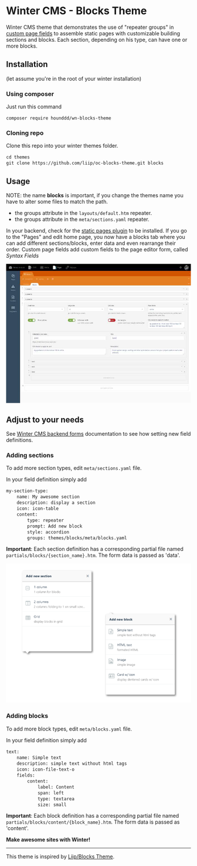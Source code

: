 # Winter CMS - Blocks Theme
Winter CMS theme that demonstrates the use of "repeater groups" in [custom page fields](https://github.com/wintercms/wn-pages-plugin/blob/main/docs/documentation.md#custom-page-fields) to assemble static pages with customizable building sections and blocks.
Each section, depending on his type, can have one or more blocks.

## Installation
(let assume you're in the root of your winter installation)

### Using composer
Just run this command
```
composer require hounddd/wn-blocks-theme
```

### Cloning repo
Clone this repo into your winter themes folder.

```
cd themes
git clone https://github.com/liip/oc-blocks-theme.git blocks
```
## Usage
NOTE: the name **blocks** is important, if you change the themes name you have to alter some files to match the path.
 - the groups attribute in the `layouts/default.htm` repeater.
 - the groups attribute in the `meta/sections.yaml` repeater.


In your backend, check for the [static pages plugin](https://github.com/wintercms/wn-pages-plugin) to be installed. If you go to the "Pages" and edit home page, you now have a blocks tab where you can add different sections/blocks, enter data and even rearrange their order.
Custom page fields add custom fields to the page editor form, called *Syntax Fields*

![static pages example](assets/images/blocks.jpg)

## Adjust to your needs
See [Winter CMS backend forms](https://wintercms.com/docs/backend/forms) documentation to see how setting new field definitions.
### Adding sections
To add more section types, edit `meta/sections.yaml` file.

In your field definition simply add
```
my-section-type:
    name: My awesome section
    description: display a section
    icon: icon-table
    content:
        type: repeater
        prompt: Add new block
        style: accordion
        groups: themes/blocks/meta/blocks.yaml
```
**Important**: Each section definition has a corresponding partial file named `partials/blocks/{section_name}.htm`.  The form data is passed as 'data'.

![static pages example](assets/images/blocks-menus.png)

### Adding blocks
To add more block types, edit `meta/blocks.yaml` file.

In your field definition simply add
```
text:
    name: Simple text
    description: simple text without html tags
    icon: icon-file-text-o
    fields:
        content:
            label: Content
            span: left
            type: textarea
            size: small
```
**Important**: Each block definition has a corresponding partial file named `partials/blocks/content/{block_name}.htm`.  The form data is passed as 'content'.

**Make awesome sites with Winter!**

----

This theme is inspired by [Liip/Blocks Theme](https://github.com/liip/oc-blocks-theme).
